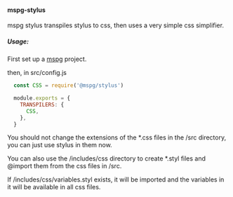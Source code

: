 #### mspg-stylus

mspg stylus transpiles stylus to css,
then uses a very simple css simplifier.

##### Usage:
First set up a [mspg](https://github.com/mspg/core) project.

then, in src/config.js
```javascript
  const CSS = require('@mspg/stylus')

  module.exports = {
    TRANSPILERS: {
      CSS,
    },
  }
```

You should not change the extensions of the \*.css files in the /src directory,
you can just use stylus in them now.

You can also use the /includes/css directory to create \*.styl files and @import them from the css files in /src.

If /includes/css/variables.styl exists, it will be imported and the variables in it will be available in all css files.
